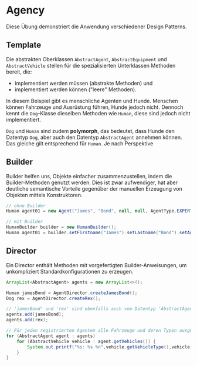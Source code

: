 # Agency

Diese Übung demonstriert die Anwendung verschiedener Design Patterns.

## Template

Die abstrakten Oberklassen ``AbstractAgent``, ``AbstractEquipment`` und ``AbstractVehicle`` stellen für die spezialisierten Unterklassen
Methoden bereit, die:

- implementiert werden müssen (abstrakte Methoden) und
- implementiert werden können ("leere" Methoden).

In diesem Beispiel gibt es menschliche Agenten und Hunde. Menschen können Fahrzeuge und Ausrüstung führen, Hunde jedoch nicht.
Dennoch kennt die ``Dog``-Klasse dieselben Methoden wie ``Human``, diese sind jedoch nicht implementiert.

``Dog`` und ``Human`` sind zudem **polymorph**, das bedeutet, dass Hunde den Datentyp ``Dog``, aber auch den Datentyp ``AbstractAgent`` annehmen können. Das gleiche
gilt entsprechend für ``Human``. Je nach Perspektive

## Builder

Builder helfen uns, Objekte einfacher zusammenzustellen, indem die Builder-Methoden genutzt werden. Dies ist zwar aufwendiger, hat aber deutliche semantische Vorteile gegenüber der
manuellen Erzeugung von Objekten mittels Konstruktoren.

````java
// ohne Builder
Human agent01 = new Agent("James", "Bond", null, null, AgentType.EXPERT);

// mit Builder
HumanBuilder builder = new HumanBuilder();
Human agent01 = builder.setFirstname("James").setLastname("Bond").setAgentType(AgentType.EXPERT).create();
````

## Director

Ein Director enthält Methoden mit vorgefertigten Builder-Anweisungen, um unkompliziert Standardkonfigurationen zu erzeugen.

````java
ArrayList<AbstractAgent> agents = new ArrayList<>();

Human jamesBond = AgentDirector.createJamesBond();
Dog rex = AgentDirector.createRex();

// 'jamesBond' und 'rex' sind ebenfalls auch vom Datentyp 'AbstractAgent', daher können wir sie zur ArrayList hinzufügen.
agents.add(jamesBond);
agents.add(rex);

// Für jeden registrierten Agenten alle Fahrzeuge und deren Typen ausgeben.
for (AbstractAgent agent : agents)
	for (AbstractVehicle vehicle : agent.getVehicles()) {
		System.out.printf("%s: %s %n",vehicle.getVehicleType(),vehicle);
	}
}
````


